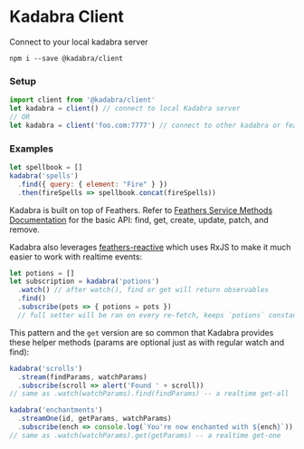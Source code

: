 # Kadabra Client

Connect to your local kadabra server

`npm i --save @kadabra/client`

### Setup

```js
import client from '@kadabra/client'
let kadabra = client() // connect to local Kadabra server
// OR 
let kadabra = client('foo.com:7777') // connect to other kadabra or feathers server
```

### Examples

```js
let spellbook = []
kadabra('spells')
  .find({ query: { element: "Fire" } })
  .then(fireSpells => spellbook.concat(fireSpells))
```

Kadabra is built on top of Feathers. Refer to [Feathers Service Methods Documentation](https://docs.feathersjs.com/api/services#service-methods) for the basic API: find, get, create, update, patch, and remove.

Kadabra also leverages [feathers-reactive](https://github.com/feathersjs-ecosystem/feathers-reactive) which uses RxJS to make it much easier to work with realtime events:

```js
let potions = []
let subscription = kadabra('potions')
  .watch() // after watch(), find or get will return observables
  .find()
  .subscribe(pots => { potions = pots }) 
  // full setter will be ran on every re-fetch, keeps `potions` constantly up-to-date with realtime updates
```

This pattern and the `get` version are so common that Kadabra provides these helper methods (params are optional just as with regular watch and find):

```js
kadabra('scrolls')
  .stream(findParams, watchParams)
  .subscribe(scroll => alert('Found ' + scroll)) 
// same as .watch(watchParams).find(findParams) -- a realtime get-all

kadabra('enchantments')
  .streamOne(id, getParams, watchParams)
  .subscribe(ench => console.log(`You're now enchanted with ${ench}`)) 
// same as .watch(watchParams).get(getParams) -- a realtime get-one
```
